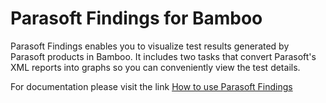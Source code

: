 # Parasoft Findings for Bamboo

Parasoft Findings enables you to visualize test results generated by Parasoft products in Bamboo. It includes two tasks that convert Parasoft's XML reports into graphs so you can conveniently view the test details.

For documentation please visit the link [How to use Parasoft Findings](https://www1.parasoft.com/doc/link?product=findingsBamboo010) 

